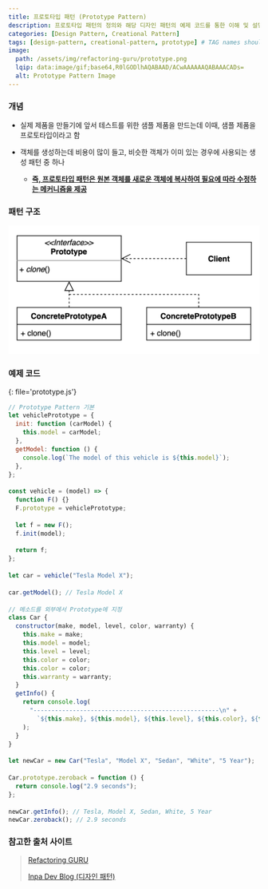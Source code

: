 ```yaml
---
title: 프로토타입 패턴 (Prototype Pattern)
description: 프로토타입 패턴의 정의와 해당 디자인 패턴의 예제 코드를 통한 이해 및 설명 정리
categories: [Design Pattern, Creational Pattern]
tags: [design-pattern, creational-pattern, prototype] # TAG names should always be lowercase
image:
  path: /assets/img/refactoring-guru/prototype.png
  lqip: data:image/gif;base64,R0lGODlhAQABAAD/ACwAAAAAAQABAAACADs=
  alt: Prototype Pattern Image
---
```


### 개념

- 실제 제품을 만들기에 앞서 테스트를 위한 샘플 제품을 만드는데 이때, 샘플 제품을 프로토타입이라고 함

- 객체를 생성하는데 비용이 많이 들고, 비슷한 객체가 이미 있는 경우에 사용되는 생성 패턴 중 하나
  - <ins>**즉, 프로토타입 패턴은 원본 객체를 새로운 객체에 복사하여 필요에 따라 수정하는 메커니즘을 제공**</ins>

### 패턴 구조

![prototype](/assets/img/structure/prototype.png)

### 예제 코드

{: file='prototype.js'}

```js
// Prototype Pattern 기본
let vehiclePrototype = {
  init: function (carModel) {
    this.model = carModel;
  },
  getModel: function () {
    console.log(`The model of this vehicle is ${this.model}`);
  },
};

const vehicle = (model) => {
  function F() {}
  F.prototype = vehiclePrototype;

  let f = new F();
  f.init(model);

  return f;
};

let car = vehicle("Tesla Model X");

car.getModel(); // Tesla Model X

// 메소드를 외부에서 Prototype에 지정
class Car {
  constructor(make, model, level, color, warranty) {
    this.make = make;
    this.model = model;
    this.level = level;
    this.color = color;
    this.color = color;
    this.warranty = warranty;
  }
  getInfo() {
    return console.log(
      "----------------------------------------------------\n" +
        `${this.make}, ${this.model}, ${this.level}, ${this.color}, ${this.warranty}`
    );
  }
}

let newCar = new Car("Tesla", "Model X", "Sedan", "White", "5 Year");

Car.prototype.zeroback = function () {
  return console.log("2.9 seconds");
};

newCar.getInfo(); // Tesla, Model X, Sedan, White, 5 Year
newCar.zeroback(); // 2.9 seconds
```

### 참고한 출처 사이트

> [Refactoring GURU](https://refactoring.guru/ko/design-patterns)
>
> [Inpa Dev Blog (디자인 패턴)](https://inpa.tistory.com/category/%EB%94%94%EC%9E%90%EC%9D%B8%20%ED%8C%A8%ED%84%B4)
